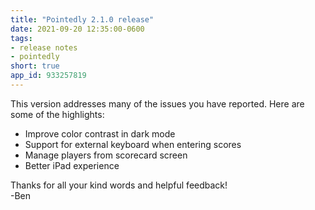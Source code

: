 ```yaml
---
title: "Pointedly 2.1.0 release"
date: 2021-09-20 12:35:00-0600
tags:
- release notes
- pointedly
short: true
app_id: 933257819
---
```


This version addresses many of the issues you have reported. Here are some of the highlights:

* Improve color contrast in dark mode
* Support for external keyboard when entering scores
* Manage players from scorecard screen
* Better iPad experience

Thanks for all your kind words and helpful feedback!  
-Ben